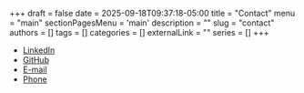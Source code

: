 +++ 
draft = false
date = 2025-09-18T09:37:18-05:00
title = "Contact"
menu = "main"
sectionPagesMenu = 'main'
description = ""
slug = "contact"
authors = []
tags = []
categories = []
externalLink = ""
series = []
+++

- [LinkedIn](https://www.linkedin.com/in/mrjones318/)
- [GitHub](https://github.com/DJENJNY)
- [E-mail](mailto:ethan.jon32@gmail.com)
- [Phone](tel:516-373-9905)
